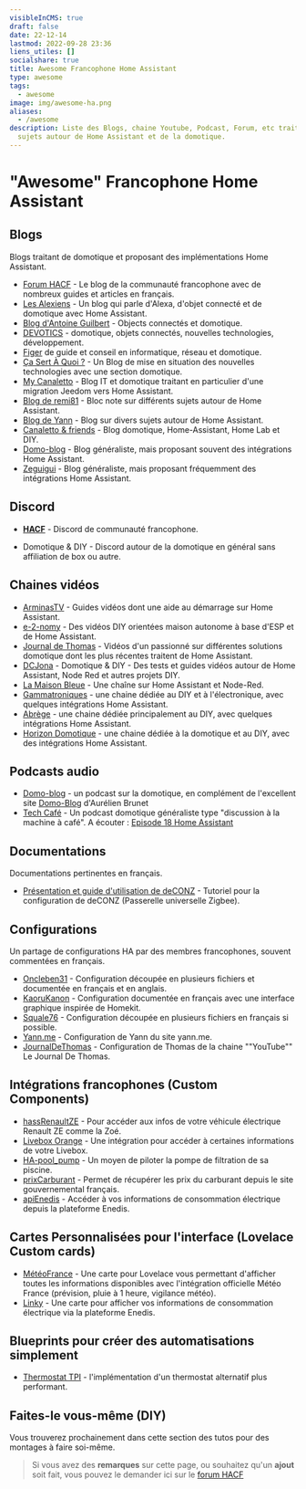```yaml
---
visibleInCMS: true
draft: false
date: 22-12-14
lastmod: 2022-09-28 23:36
liens_utiles: []
socialshare: true
title: Awesome Francophone Home Assistant
type: awesome
tags:
  - awesome
image: img/awesome-ha.png
aliases:
  - /awesome
description: Liste des Blogs, chaine Youtube, Podcast, Forum, etc traitant de
  sujets autour de Home Assistant et de la domotique.
---
```

# "Awesome" Francophone Home Assistant

## Blogs

Blogs traitant de domotique et proposant des implémentations Home Assistant.

* [Forum HACF](https://forum.hacf.fr/) - Le blog de la communauté francophone avec de nombreux guides et articles en français.
* [Les Alexiens](https://www.lesalexiens.fr/) - Un blog qui parle d'Alexa, d'objet connecté et de domotique avec Home Assistant.
* [Blog d'Antoine Guilbert](https://www.antoineguilbert.fr/category/domotique/) - Objects connectés et domotique.
* [DEVOTICS](https://devotics.fr) - domotique, objets connectés, nouvelles technologies, développement.
* [Figer](https://www.figer.com) de guide et conseil en informatique, réseau et domotique.
* [Ça Sert À Quoi ?](https://www.ca-sert-a-quoi.com/category/domotique/) - Un Blog de mise en situation des nouvelles technologies avec une section domotique.
* [My Canaletto](https://www.canaletto.fr/) - Blog IT et domotique traitant en particulier d'une migration Jeedom vers Home Assistant.
* [Blog de remi81](https://domo.rem81.com/) - Bloc note sur différents sujets autour de Home Assistant.
* [Blog de Yann](https://domotique.yann.me/) - Blog sur divers sujets autour de Home Assistant.
* [Canaletto & friends](https://ghost.canaletto.fr/) - Blog domotique, Home-Assistant, Home Lab et DIY.
* [Domo-blog](https://www.domo-blog.fr/) - Blog généraliste, mais proposant souvent des intégrations Home Assistant.
* [Zeguigui](https://www.zeguigui.com/) - Blog généraliste, mais proposant fréquemment des intégrations Home Assistant.

## Discord

* **[H﻿ACF](https://discord.hacf.fr)** -  Discord de communauté francophone.

<!---->

* D﻿omotique & DIY - Discord autour de la domotique en général sans affiliation de box ou autre.

## Chaines vidéos

* [ArminasTV](https://www.youtube.com/channel/UCLoLYGnh66x9cMee-qBi3XQ) - Guides vidéos dont une aide au démarrage sur Home Assistant.
* [e-2-nomy](https://www.youtube.com/channel/UCaSQ9Wl2KWUvQmTRV26O96Q) - Des vidéos DIY orientées maison autonome à base d'ESP et de Home Assistant.
* [Journal de Thomas](https://www.youtube.com/channel/UCRJE6Yb_R3Xei-QGcy_Qwhw) - Vidéos d'un passionné sur différentes solutions domotique dont les plus récentes traitent de Home Assistant.
* [DCJona](https://www.youtube.com/channel/UCPRsHkUnQZ4261jzwXT-tdw) - Domotique & DIY - Des tests et guides vidéos autour de Home Assistant, Node Red et autres projets DIY.
* [La Maison Bleue](https://www.youtube.com/channel/UCOfuwHAgQnK8vORbGBSA28Q) - Une chaîne sur Home Assistant et Node-Red.
* [Gammatroniques](https://www.youtube.com/c/GammaTroniques) - une chaine dédiée au DIY et à l'électronique, avec quelques intégrations Home Assistant.
* [Abrège](https://www.youtube.com/c/Abr%C3%A8ge) - une chaine dédiée principalement au DIY, avec quelques intégrations Home Assistant.
* [Horizon Domotique](https://www.youtube.com/channel/UCblvKDzZ6YfG5EdyqnvWpng) - une chaine dédiée à la domotique et au DIY, avec des intégrations Home Assistant.

## Podcasts audio

* [Domo-blog](https://podcasts.google.com/feed/aHR0cHM6Ly9mZWVkcy5idXp6c3Byb3V0LmNvbS8xOTYxNTA4LnJzcw==) - un podcast sur la domotique, en complément de l'excellent site [Domo-Blog](https://www.domo-blog.fr/) d'Aurélien Brunet
* [Tech Café](https://techcafe.fr/category/domotique-podcast-maison-connectee/) - Un podcast domotique généraliste type "discussion à la machine à café". A écouter : [Episode 18 Home Assistant](https://techcafe.fr/domotique-dossier-home-assistant/)

## Documentations

Documentations pertinentes en français.

* [Présentation et guide d'utilisation de deCONZ](https://presentationdeconz.wordpress.com/) - Tutoriel pour la configuration de deCONZ (Passerelle universelle Zigbee).

## Configurations

Un partage de configurations HA par des membres francophones, souvent commentées en français.

* [Oncleben31](https://github.com/oncleben31/home-assistant-config) - Configuration découpée en plusieurs fichiers et documentée en français et en anglais.
* [KaoruKanon](https://github.com/KaoruKanon/homeassistant-config) - Configuration documentée en français avec une interface graphique inspirée de Homekit.
* [Squale76](https://github.com/Squale76/home-assistant-configuration) - Configuration découpée en plusieurs fichiers en français si possible.
* [Yann.me](https://github.com/yjajkiew/domotique/tree/master/home-assistant/config) - Configuration de Yann du site yann.me.
* [JournalDeThomas](https://github.com/journaldethomas/home-assistant-config) - Configuration de Thomas de la chaine ""YouTube"" Le Journal De Thomas.

## Intégrations francophones (Custom Components)

* [hassRenaultZE](https://github.com/hacf-fr/hassRenaultZE) - Pour accéder aux infos de votre véhicule électrique Renault ZE comme la Zoé.
* [Livebox Orange](https://github.com/Cyr-ius/hass-livebox-component) - Une intégration pour accéder à certaines informations de votre Livebox.
* [HA-pool_pump](https://github.com/oncleben31/ha-pool_pump) - Un moyen de piloter la pompe de filtration de sa piscine.
* [prixCarburant](https://github.com/max5962/prixCarburant-home-assistant) - Permet de récupérer les prix du carburant depuis le site gouvernemental français.
* [apiEnedis](https://github.com/saniho/apiEnedis) - Accéder à vos informations de consommation électrique depuis la plateforme Enedis.

## Cartes Personnalisées pour l'interface (Lovelace Custom cards)

* [MétéoFrance](https://github.com/hacf-fr/lovelace-meteofrance-weather-card) - Une carte pour Lovelace vous permettant d'afficher toutes les informations disponibles avec l'intégration officielle Météo France (prévision, pluie à 1 heure, vigilance météo).
* [Linky](https://github.com/saniho/content-card-linky) - Une carte pour afficher vos informations de consommation électrique via la plateforme Enedis.

## Blueprints pour créer des automatisations simplement

* [Thermostat TPI](https://github.com/argonaute199/chauffage-home-assistant) - l'implémentation d'un thermostat alternatif plus performant.

## Faites-le vous-même (DIY)

Vous trouverez prochainement dans cette section des tutos pour des montages à faire soi-même.

> Si vous avez des **remarques** sur cette page, ou souhaitez qu'un **ajout** soit fait, vous pouvez le demander ici sur le [forum HACF](https://forum.hacf.fr/t/liens-utiles-awesome-sur-le-portail-hacf/21769)
